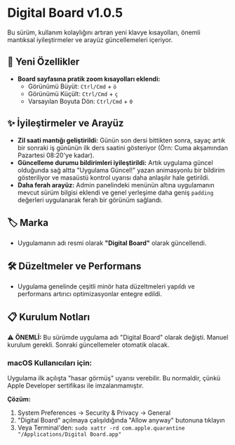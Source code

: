 # Digital Board v1.0.5

Bu sürüm, kullanım kolaylığını artıran yeni klavye kısayolları, önemli mantıksal iyileştirmeler ve arayüz güncellemeleri içeriyor.

## 🚀 Yeni Özellikler

- **Board sayfasına pratik zoom kısayolları eklendi:**
  - Görünümü Büyüt: `Ctrl/Cmd` + `ö`
  - Görünümü Küçült: `Ctrl/Cmd` + `ç`
  - Varsayılan Boyuta Dön: `Ctrl/Cmd` + `0`

## ✨ İyileştirmeler ve Arayüz

- **Zil saati mantığı geliştirildi:** Günün son dersi bittikten sonra, sayaç artık bir sonraki iş gününün ilk ders saatini gösteriyor (Örn: Cuma akşamından Pazartesi 08:20'ye kadar).
- **Güncelleme durumu bildirimleri iyileştirildi:** Artık uygulama güncel olduğunda sağ altta "Uygulama Güncel!" yazan animasyonlu bir bildirim gösteriliyor ve masaüstü kontrol uyarısı daha anlaşılır hale getirildi.
- **Daha ferah arayüz:** Admin panelindeki menünün altına uygulamanın mevcut sürüm bilgisi eklendi ve genel yerleşime daha geniş `padding` değerleri uygulanarak ferah bir görünüm sağlandı.

## 🏷️ Marka

- Uygulamanın adı resmi olarak **"Digital Board"** olarak güncellendi.

## 🛠️ Düzeltmeler ve Performans

- Uygulama genelinde çeşitli minör hata düzeltmeleri yapıldı ve performans artırıcı optimizasyonlar entegre edildi.

## 📋 Kurulum Notları

⚠️ **ÖNEMLİ:** Bu sürümde uygulama adı "Digital Board" olarak değişti. Manuel kurulum gerekli. Sonraki güncellemeler otomatik olacak.

### macOS Kullanıcıları için:
Uygulama ilk açılışta "hasar görmüş" uyarısı verebilir. Bu normaldir, çünkü Apple Developer sertifikası ile imzalanmamıştır.

**Çözüm:**
1. System Preferences → Security & Privacy → General
2. "Digital Board" açılmaya çalışıldığında "Allow anyway" butonuna tıklayın
3. Veya Terminal'den: `sudo xattr -rd com.apple.quarantine "/Applications/Digital Board.app"`
